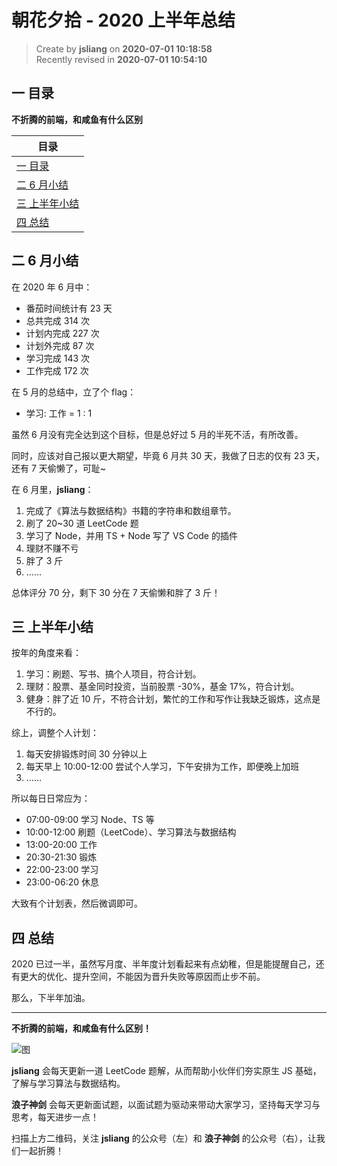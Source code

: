 朝花夕拾 - 2020 上半年总结
===

> Create by **jsliang** on **2020-07-01 10:18:58**  
> Recently revised in **2020-07-01 10:54:10**  

## 一 目录

**不折腾的前端，和咸鱼有什么区别**

| 目录 |
| --- |
| [一 目录](#chapter-one) |
| [二 6 月小结](#chapter-two) |
| [三 上半年小结](#chapter-three) |
| [四 总结](#chapter-four) |

## 二 6 月小结



在 2020 年 6 月中：

* 番茄时间统计有 23 天
* 总共完成 314 次
* 计划内完成 227 次
* 计划外完成 87 次
* 学习完成 143 次
* 工作完成 172 次

在 5 月的总结中，立了个 flag：

* 学习: 工作 = 1 : 1

虽然 6 月没有完全达到这个目标，但是总好过 5 月的半死不活，有所改善。

同时，应该对自己报以更大期望，毕竟 6 月共 30 天，我做了日志的仅有 23 天，还有 7 天偷懒了，可耻~

在 6 月里，**jsliang**：

1. 完成了《算法与数据结构》书籍的字符串和数组章节。
2. 刷了 20~30 道 LeetCode 题
3. 学习了 Node，并用 TS + Node 写了 VS Code 的插件
4. 理财不赚不亏
5. 胖了 3 斤
6. ……

总体评分 70 分，剩下 30 分在 7 天偷懒和胖了 3 斤！

## 三 上半年小结



按年的角度来看：

1. 学习：刷题、写书、搞个人项目，符合计划。
2. 理财：股票、基金同时投资，当前股票 -30%，基金 17%，符合计划。
3. 健身：胖了近 10 斤，不符合计划，繁忙的工作和写作让我缺乏锻炼，这点是不行的。

综上，调整个人计划：

1. 每天安排锻炼时间 30 分钟以上
2. 每天早上 10:00-12:00 尝试个人学习，下午安排为工作，即便晚上加班
3. ……

所以每日日常应为：

* 07:00-09:00 学习 Node、TS 等
* 10:00-12:00 刷题（LeetCode）、学习算法与数据结构
* 13:00-20:00 工作
* 20:30-21:30 锻炼
* 22:00-23:00 学习
* 23:00-06:20 休息

大致有个计划表，然后微调即可。

## 四 总结



2020 已过一半，虽然写月度、半年度计划看起来有点幼稚，但是能提醒自己，还有更大的优化、提升空间，不能因为晋升失败等原因而止步不前。

那么，下半年加油。

---

**不折腾的前端，和咸鱼有什么区别！**

![图](https://github.com/LiangJunrong/document-library/blob/master/public-repertory/img/z-index-small.png?raw=true)

**jsliang** 会每天更新一道 LeetCode 题解，从而帮助小伙伴们夯实原生 JS 基础，了解与学习算法与数据结构。

**浪子神剑** 会每天更新面试题，以面试题为驱动来带动大家学习，坚持每天学习与思考，每天进步一点！

扫描上方二维码，关注 **jsliang** 的公众号（左）和 **浪子神剑** 的公众号（右），让我们一起折腾！

